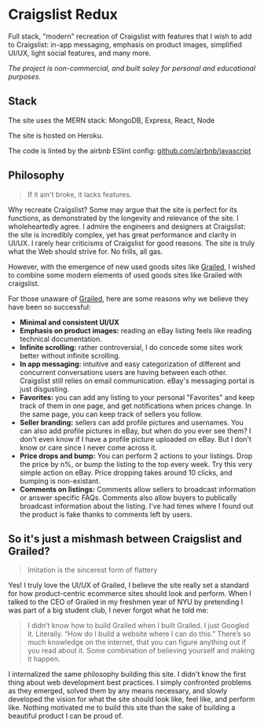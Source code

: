 # Craigslist Redux

Full stack, "modern" recreation of Craigslist with features that I wish to add to Craigslist: in-app messaging, emphasis on product images, simplified UI/UX, light social features, and many more.

_The project is non-commercial, and built soley for personal and educational purposes._

## Stack

The site uses the MERN stack: MongoDB, Express, React, Node

The site is hosted on Heroku.

The code is linted by the airbnb ESlint config: [github.com/airbnb/javascript](https://github.com/airbnb/javascript)

## Philosophy

> If it ain't broke, it lacks features.

Why recreate Craigslist? Some may argue that the site is perfect for its functions, as demonstrated by the longevity and relevance of the site. I wholeheartedly agree. I admire the engineers and designers at Craigslist: the site is incredibly complex, yet has great performance and clarity in UI/UX. I rarely hear criticisms of Craigslist for good reasons. The site is truly what the Web should strive for. No frills, all gas.

However, with the emergence of new used goods sites like [Grailed](https://www.grailed.com/), I wished to combine some modern elements of used goods sites like Grailed with craigslist.

For those unaware of [Grailed](https://www.grailed.com/), here are some reasons why we believe they have been so successful:

- **Minimal and consistent UI/UX**
- **Emphasis on product images:** reading an eBay listing feels like reading technical documentation.
- **Infinite scrolling:** rather controversial, I do concede some sites work better without infinite scrolling.
- **In app messaging:** intuitive and easy categorization of different and concurrent conversations users are having between each other. Craigslist still relies on email communication. eBay's messaging portal is just disgusting.
- **Favorites:** you can add any listing to your personal "Favorites" and keep track of them in one page, and get notifications when prices change. In the same page, you can keep track of sellers you follow.
- **Seller branding:** sellers can add profile pictures and usernames. You can also add profile pictures in eBay, but when do you ever see them? I don't even know if I have a profile picture uploaded on eBay. But I don't know or care since I never come across it.
- **Price drops and bump:** You can perform 2 actions to your listings. Drop the price by n%, or bump the listing to the top every week. Try this very simple action on eBay. Price dropping takes around 10 clicks, and bumping is non-existant.
- **Comments on listings:** Comments allow sellers to broadcast information or answer specific FAQs. Comments also allow buyers to publically broadcast information about the listing. I've had times where I found out the product is fake thanks to comments left by users.

## So it's just a mishmash between Craigslist and Grailed?

> Imitation is the sincerest form of flattery

Yes! I truly love the UI/UX of Grailed, I believe the site really set a standard for how product-centric ecommerce sites should look and perform. When I talked to the CEO of Grailed in my freshmen year of NYU by pretending I was part of a big student club, I never forgot what he told me:

> I didn’t know how to build Grailed when I built Grailed. I just Googled it. Literally. “How do I build a website where I can do this.” There’s so much knowledge on the internet, that you can figure anything out if you read about it. Some combination of believing yourself and making it happen.

I internalized the same philosophy building this site. I didn't know the first thing about web development best practices. I simply confronted problems as they emerged, solved them by any means necessary, and slowly developed the vision for what the site should look like, feel like, and perform like. Nothing motivated me to build this site than the sake of building a beautiful product I can be proud of.

